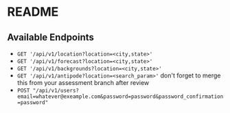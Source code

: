 # README
## Available Endpoints
- `GET '/api/v1/location?location=<city,state>'`
- `GET '/api/v1/forecast?location=<city,state>'`
- `GET '/api/v1/backgrounds?location=<city,state>'`
- `GET '/api/v1/antipode?location=<search_param>'` don't forget to merge this from your assessment branch after review
- `POST "/api/v1/users?email=whatever@exeample.com&password=password&password_confirmation=password"`

